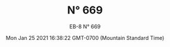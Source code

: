---
category: "wall_covering"
date: "Mon Jan 25 2021 16:38:22 GMT-0700 (Mountain Standard Time)"
description: "null"
designer: "Eric Blum"
href: "https://www.areaenvironments.com/eric-blum"
image_primary: "./img/eb+669+art.jpg"
image_secondary: "./img/669+Interior.jpg"
image_thumb: "./img/Eric+Blum.png"
manufacturer: "Area Environments"
slug: "/manufacturers/area_environments/wall_covering/n_669"
subtitle: "EB-8  N° 669"
tags:
  - "area_environments"
  - "wall_covering"
title: "N° 669"
---